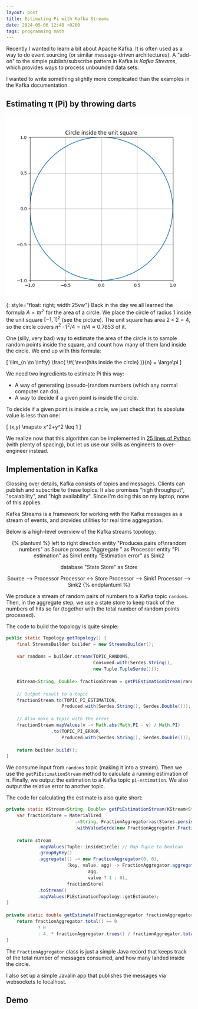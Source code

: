 ```yaml
---
layout: post
title: Estimating Pi with Kafka Streams
date: 2024-05-06 12:48 +0200
tags: programming math
---
```


Recently I wanted to learn a bit about Apache Kafka. It is often used as a way to do event sourcing (or similar message-driven architectures). A "add-on" to the simple publish/subscribe pattern in Kafka is _Kafka Streams_, which provides ways to process unbounded data sets.

I wanted to write something slightly more complicated than the examples in the Kafka documentation.

## Estimating π (Pi) by throwing darts

![Circle inside square](/assets/circle_inside_square.png){: style="float: right; width:25vw"} Back in the day we all learned the formula $A=\pi r^2$ for the area of a circle. We place the circle of radius 1 inside the unit square $[-1,1]^2$ (see the picture). The unit square has area $2 \times 2 = 4$, so the circle covers $\pi^2 \cdot 1^2/4=\pi/4 \approx 0.7853$ of it.

One (silly, very bad) way to estimate the area of the circle is to sample random points inside the square, and count how many of them land inside the circle. We end up with this formula:

\[
\lim_{n \to \infty} \frac{ \\#\( \text{hits inside the circle} \)}{n} = \large\pi
\]


We need two ingredients to estimate Pi this way:
 - A way of generating (pseudo-)random numbers (which any normal computer can do).
 - A way to decide if a given point is inside the circle.

To decide if a given point is inside a circle, we just check that its absolute value is less than one:

\[
(x,y) \mapsto x^2+y^2 \leq 1
\]

We realize now that this algorithm can be implemented in [25 lines of Python](https://gist.github.com/FredrikMeyer/1099aa6791e272d85b65cd33a53899a6) (with plenty of spacing), but let us use our skills as engineers to over-engineer instead.


## Implementation in Kafka

Glossing over details, Kafka consists of topics and messages. Clients can publish and subscribe to these topics. It also promises "high throughput", "scalability", and "high availability". Since I'm doing this on my laptop, none of this applies.

Kafka Streams is a framework for working with the Kafka messages as a stream of events, and provides utilities for real time aggregation.

Below is a high-level overview of the Kafka streams topology:

<div style="text-align: center">
{% plantuml %}
left to right direction
entity "Produces pairs of\nrandom numbers" as Source
process "Aggregate " as Processor
entity "Pi estimation" as Sink1
entity "Estimation error" as Sink2

database "State Store" as Store

Source --> Processor
Processor <-> Store
Processor --> Sink1
Processor --> Sink2
{% endplantuml %}
</div>

We produce a stream of random pairs of numbers to a Kafka topic `randoms`. Then, in the aggregate step, we use a state store to keep track of the numbers of hits so far (together with the total number of random points processed).

The code to build the topology is quite simple:

```java
public static Topology getTopology() {
    final StreamsBuilder builder = new StreamsBuilder();

    var randoms = builder.stream(TOPIC_RANDOMS,
                                 Consumed.with(Serdes.String(),
                                 new Tuple.TupleSerde()));

    KStream<String, Double> fractionStream = getPiEstimationStream(randoms);

    // Output result to a topic
    fractionStream.to(TOPIC_PI_ESTIMATION,
                     Produced.with(Serdes.String(), Serdes.Double()));

    // Also make a topic with the error
    fractionStream.mapValues(v -> Math.abs(Math.PI - v) / Math.PI)
                 .to(TOPIC_PI_ERROR,
                     Produced.with(Serdes.String(), Serdes.Double()));

    return builder.build();
}
```

We consume input from `randoms` topic (making it into a stream). Then we use the `getPiEstimationStream` method to calculate a running estimation of π. Finally, we output the estimation to a Kafka topic `pi-estimation`. We also output the relative error to another topic.

The code for calculating the estimate is also quite short:

```java
private static KStream<String, Double> getPiEstimationStream(KStream<String, Tuple> stream) {
    var fractionStore = Materialized
                          .<String, FractionAggregator>as(Stores.persistentKeyValueStore("average-store"))
                          .withValueSerde(new FractionAggregator.FractionAggregatorSerde());

    return stream
            .mapValues(Tuple::insideCircle) // Map Tuple to boolean
            .groupByKey()
            .aggregate(() -> new FractionAggregator(0, 0),
                       (key, value, agg) -> FractionAggregator.aggregate(
                               agg,
                               value ? 1 : 0),
                       fractionStore)
            .toStream()
            .mapValues(PiEstimationTopology::getEstimate);
}

private static double getEstimate(FractionAggregator fractionAggregator) {
    return fractionAggregator.total() == 0
            ? 0
            : 4. * fractionAggregator.trues() / fractionAggregator.total();
}
```

The `FractionAggregator` class is just a simple Java record that keeps track of the total number of messages consumed, and how many landed inside the circle.

I also set up a simple Javalin app that publishes the messages via websockets to localhost.

## Demo

